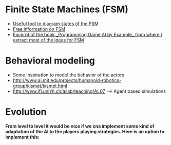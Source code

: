 # Finite State Machines (FSM) #

  * [Useful tool to diagram states of the FSM](http://sourceforge.net/projects/fsmdesigner/)
  * [Free information on FSM](http://ai-depot.com/FiniteStateMachines/FSM.html)
  * [Excerpt of the book \_Programming Game AI by Example\_ from where I extract most of the ideas for FSM](http://www.ai-junkie.com/architecture/state_driven/tut_state1.html)

# Behavioral modeling #
  * Some inspiration to model the behavior of the actors
  * http://www.ai.mit.edu/projects/humanoid-robotics-group/kismet/kismet.html
  * http://www.ifi.unizh.ch/ailab/teaching/AL07 --> Agent based simulations

# Evolution #
**From level to level it would be nice if we cna implement some kind of adaptation of the AI to the players playing strategies. Here is an option to implement this:**